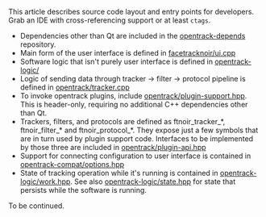 This article describes source code layout and entry points for developers. Grab an IDE with cross-referencing support or at least <code>ctags</code>.

- Dependencies other than Qt are included in the [opentrack-depends](https://github.com/opentrack/opentrack-depends) repository.
- Main form of the user interface is defined in [facetracknoir/ui.cpp](https://github.com/opentrack/opentrack/blob/unstable/gui/ui.cpp)
- Software logic that isn't purely user interface is defined in [opentrack-logic/](https://github.com/opentrack/opentrack/tree/unstable/opentrack-logic)
- Logic of sending data through tracker -> filter -> protocol pipeline is defined in [opentrack/tracker.cpp](https://github.com/opentrack/opentrack/blob/unstable/opentrack-logic/tracker.cpp)
- To invoke opentrack plugins, include [opentrack/plugin-support.hpp](https://github.com/opentrack/opentrack/blob/unstable/opentrack/plugin-support.hpp). This is header-only, requiring no additional C++ dependencies other than Qt.
- Trackers, filters, and protocols are defined as ftnoir_tracker_\*, ftnoir_filter_\* and ftnoir_protocol_\*. They expose just a few symbols that are in turn used by plugin support code. Interfaces to be implemented by those three are included in [opentrack/plugin-api.hpp](https://github.com/opentrack/opentrack/blob/unstable/opentrack/plugin-api.hpp)
- Support for connecting configuration to user interface is contained in [opentrack-compat/options.hpp](https://github.com/opentrack/opentrack/blob/unstable/opentrack-compat/options.hpp)
- State of tracking operation while it's running is contained in [opentrack-logic/work.hpp](https://github.com/opentrack/opentrack/blob/unstable/opentrack-logic/work.hpp). See also [opentrack-logic/state.hpp](https://github.com/opentrack/opentrack/blob/unstable/opentrack-logic/state.hpp) for state that persists while the software is running.

To be continued.